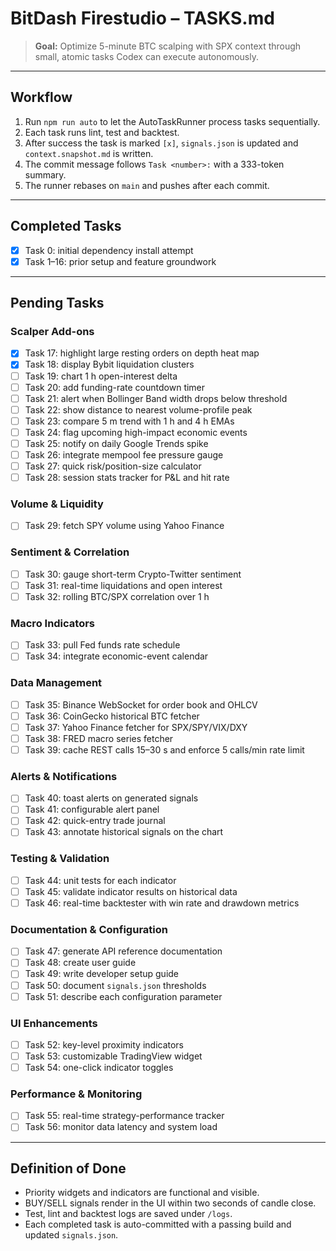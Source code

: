 # BitDash Firestudio – TASKS.md

> **Goal:** Optimize 5-minute BTC scalping with SPX context through small, atomic tasks Codex can execute autonomously.

---

## Workflow
1. Run `npm run auto` to let the AutoTaskRunner process tasks sequentially.
2. Each task runs lint, test and backtest.
3. After success the task is marked `[x]`, `signals.json` is updated and `context.snapshot.md` is written.
4. The commit message follows `Task <number>:` with a 333-token summary.
5. The runner rebases on `main` and pushes after each commit.

---

## Completed Tasks
- [x] Task 0: initial dependency install attempt
- [x] Task 1–16: prior setup and feature groundwork

---

## Pending Tasks

### Scalper Add-ons
- [x] Task 17: highlight large resting orders on depth heat map
- [x] Task 18: display Bybit liquidation clusters
- [ ] Task 19: chart 1 h open-interest delta
- [ ] Task 20: add funding-rate countdown timer
- [ ] Task 21: alert when Bollinger Band width drops below threshold
- [ ] Task 22: show distance to nearest volume-profile peak
- [ ] Task 23: compare 5 m trend with 1 h and 4 h EMAs
- [ ] Task 24: flag upcoming high-impact economic events
- [ ] Task 25: notify on daily Google Trends spike
- [ ] Task 26: integrate mempool fee pressure gauge
- [ ] Task 27: quick risk/position-size calculator
- [ ] Task 28: session stats tracker for P&L and hit rate

### Volume & Liquidity
- [ ] Task 29: fetch SPY volume using Yahoo Finance

### Sentiment & Correlation
- [ ] Task 30: gauge short-term Crypto-Twitter sentiment
- [ ] Task 31: real-time liquidations and open interest
- [ ] Task 32: rolling BTC/SPX correlation over 1 h

### Macro Indicators
- [ ] Task 33: pull Fed funds rate schedule
- [ ] Task 34: integrate economic-event calendar

### Data Management
- [ ] Task 35: Binance WebSocket for order book and OHLCV
- [ ] Task 36: CoinGecko historical BTC fetcher
- [ ] Task 37: Yahoo Finance fetcher for SPX/SPY/VIX/DXY
- [ ] Task 38: FRED macro series fetcher
- [ ] Task 39: cache REST calls 15–30 s and enforce 5 calls/min rate limit

### Alerts & Notifications
- [ ] Task 40: toast alerts on generated signals
- [ ] Task 41: configurable alert panel
- [ ] Task 42: quick-entry trade journal
- [ ] Task 43: annotate historical signals on the chart

### Testing & Validation
- [ ] Task 44: unit tests for each indicator
- [ ] Task 45: validate indicator results on historical data
- [ ] Task 46: real-time backtester with win rate and drawdown metrics

### Documentation & Configuration
- [ ] Task 47: generate API reference documentation
- [ ] Task 48: create user guide
- [ ] Task 49: write developer setup guide
- [ ] Task 50: document `signals.json` thresholds
- [ ] Task 51: describe each configuration parameter

### UI Enhancements
- [ ] Task 52: key-level proximity indicators
- [ ] Task 53: customizable TradingView widget
- [ ] Task 54: one-click indicator toggles

### Performance & Monitoring
- [ ] Task 55: real-time strategy-performance tracker
- [ ] Task 56: monitor data latency and system load

---

## Definition of Done
- Priority widgets and indicators are functional and visible.
- BUY/SELL signals render in the UI within two seconds of candle close.
- Test, lint and backtest logs are saved under `/logs`.
- Each completed task is auto-committed with a passing build and updated `signals.json`.

